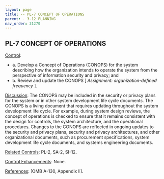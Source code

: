 ```yaml
---
layout: page
title: -- PL-7 CONCEPT OF OPERATIONS 
parent: . 3.12 PLANNING 
nav_order: 31270 
---
```


## PL-7 CONCEPT OF OPERATIONS

<ins>Control</ins>:
* a. Develop a Concept of Operations (CONOPS) for the system describing how the organization intends to operate the system from the perspective of information security and privacy; and
* b. Review and update the CONOPS [ _Assignment: organization-defined frequency_ ].

<ins>Discussion</ins>: The CONOPS may be included in the security or privacy plans for the system or in other system development life cycle documents. The CONOPS is a living document that requires updating throughout the system development life cycle. For example, during system design reviews, the concept of operations is checked to ensure that it remains consistent with the design for controls, the system architecture, and the operational procedures. Changes to the CONOPS are reflected in ongoing updates to the security and privacy plans, security and privacy architectures, and other organizational documents, such as procurement specifications, system development life cycle documents, and systems engineering documents.

<ins>Related Controls</ins>: PL-2, SA-2, SI-12.

<ins>Control Enhancements</ins>: None.

<ins>References</ins>: [OMB A-130, Appendix II].
